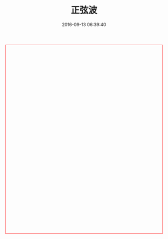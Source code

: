 ﻿---
title: 正弦波
date: 2016-09-13 06:39:40
tags: [正弦波,傅立叶变换]
---

<div id="renderDiv" style="height: 600px; border: 1px red solid"></div>

